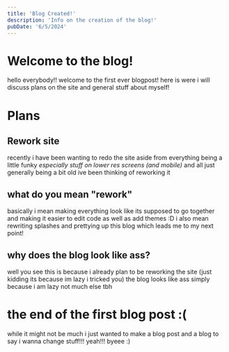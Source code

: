 ```yaml
---
title: 'Blog Created!'
description: 'Info on the creation of the blog!'
pubDate: '6/5/2024'
---
```

# Welcome to the blog!
hello everybody!!
welcome to the first ever blogpost!
here is were i will discuss plans on the site and general stuff about myself!

# Plans
## Rework site
recently i have been wanting to redo the site
aside from everything being a little funky *especially stuff on lower res screens (and mobile)*
and all just generally being a bit old
ive been thinking of reworking it

## what do you mean "rework"
basically i mean making everything look like its supposed to go together
and making it easier to edit code
as well as add themes :D
i also mean rewriting splashes
and prettying up this blog
which leads me to my next point!

## why does the blog look like ass?
well you see
this is because i already plan to be reworking the site (just kidding its because im lazy i tricked you)
the blog looks like ass simply because i am lazy
not much else tbh

# the end of the first blog post :(
while it might not be much i just wanted to make a blog post and a blog to say i wanna change stuff!!!
yeah!!!
byeee :)
